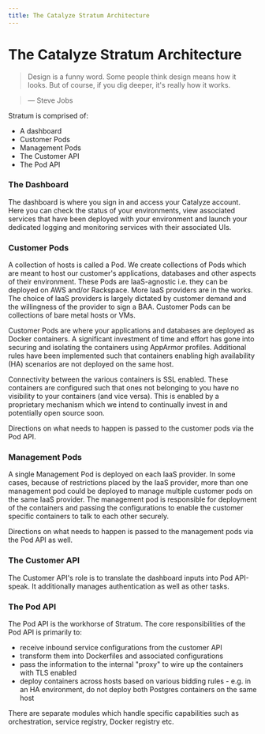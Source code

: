 ```yaml
---
title: The Catalyze Stratum Architecture
---
```


# The Catalyze Stratum Architecture

> Design is a funny word. Some people think design means how it looks. But of course, if you dig deeper, it's really how it works.

> — Steve Jobs


Stratum is comprised of:

* A dashboard
* Customer Pods
* Management Pods
* The Customer API
* The Pod API

### The Dashboard
The dashboard is where you sign in and access your Catalyze account. Here you can check the status of your environments, view associated services that have been deployed with your environment and launch your dedicated logging and monitoring services with their associated UIs.

### Customer Pods
A collection of hosts is called a Pod. We create collections of Pods which are meant to host our customer's applications, databases and other aspects of their environment. These Pods are IaaS-agnostic i.e. they can be deployed on AWS and/or Rackspace. More IaaS providers are in the works. The choice of IaaS providers is largely dictated by customer demand and the willingness of the provider to sign a BAA. Customer Pods can be collections of bare metal hosts or VMs.

Customer Pods are where your applications and databases are deployed as Docker containers. A significant investment of time and effort has gone into securing and isolating the containers using AppArmor profiles. Additional rules have been implemented such that containers enabling high availability (HA) scenarios are not deployed on the same host.

Connectivity between the various containers is SSL enabled. These containers are configured such that ones not belonging to you have no visibility to your containers (and vice versa). This is enabled by a proprietary mechanism which we intend to continually invest in and potentially open source soon.

Directions on what needs to happen is passed to the customer pods via the Pod API.

### Management Pods
A single Management Pod is deployed on each IaaS provider. In some cases, because of restrictions placed by the IaaS provider, more than one management pod could be deployed to manage multiple customer pods on the same IaaS provider. The management pod is responsible for deployment of the containers and passing the configurations to enable the customer specific containers to talk to each other securely.

Directions on what needs to happen is passed to the management pods via the Pod API as well.

### The Customer API
The Customer API's role is to translate the dashboard inputs into Pod API-speak. It additionally manages authentication as well as other tasks.

### The Pod API
The Pod API is the workhorse of Stratum. The core responsibilities of the Pod API is primarily to:

* receive inbound service configurations from the customer API
* transform them into Dockerfiles and associated configurations
* pass the information to the internal "proxy" to wire up the containers with TLS enabled
* deploy containers across hosts based on various bidding rules - e.g. in an HA environment, do not deploy both Postgres containers on the same host

There are separate modules which handle specific capabilities such as orchestration, service registry, Docker registry etc.
